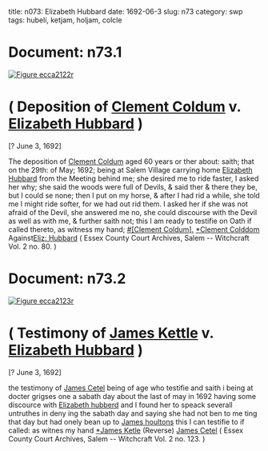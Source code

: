 title: n073: Elizabeth Hubbard
date: 1692-06-3
slug: n73
category: swp
tags: hubeli, ketjam, holjam, colcle




<div markdown class="doc" id="n73.1">

# Document: n73.1



<span markdown class="figure">[![Figure ecca2122r](archives/ecca/thumb/ecca2122r.jpg)](archives/ecca/large/ecca2122r.jpg)</span>


# ( Deposition of [Clement Coldum](/tag/colcle.html) v. [Elizabeth Hubbard](/tag/hubeli.html) )

[? June 3, 1692]

The deposition of [Clement Coldum](/tag/colcle.html) aged 60 years or ther about: saith; that on the 29th: of May; 1692; being at Salem Village carrying home [Elizabeth Hubbard](/tag/hubeli.html) from the Meeting behind me; she desired me to ride faster, I asked her why; she said the woods were full of Devils, & said ther & there they be, but I could se none; then I put on my horse, & after I had rid a while, she told me I might ride softer, for we had out rid them. I asked her if she was not afraid of the Devil, she answered me no, she could discourse with the Devil as well as with me, & further saith not; this I am ready to testifie on Oath if called thereto, as witness my hand;
[#[Clement Coldum].](/tag/colcle.html) [*Clement Colddom](/tag/colcle.html) Against[Eliz: Hubbard](/tag/hubeli.html) ( Essex County Court Archives, Salem -- Witchcraft Vol. 2 no. 80. )

</div>



<div markdown class="doc" id="n73.2">

# Document: n73.2



<span markdown class="figure">[![Figure ecca2123r](archives/ecca/thumb/ecca2123r.jpg)](archives/ecca/large/ecca2123r.jpg)</span>


# ( Testimony of [James Kettle](/tag/ketjam.html) v. [Elizabeth Hubbard](/tag/hubeli.html) )

[? June 3, 1692]

the testimony of [James Cetel](/tag/ketjam.html) being of age who testifie and saith i being at docter grigses one a sabath day about the last of may in 1692 having some discource with [Elizabeth hubberd](/tag/hubeli.html) and I found her to speack severall untruthes in deny ing the sabath day and saying she had not ben to me ting that day but had onely bean up to [James houltons](/tag/holjam.html) this I can testifie to if called: as witnes my hand
[*James Ketle](/tag/ketjam.html) (Reverse) [James Cetel](/tag/ketjam.html) ( Essex County Court Archives, Salem -- Witchcraft Vol. 2 no. 123. )

</div>

